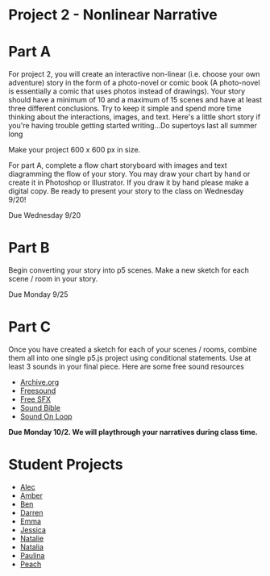 # Project 2 - Nonlinear Narrative

# Part A

For project 2, you will create an interactive non-linear (i.e. choose your own adventure) story in the form of a photo-novel or comic book (A photo-novel is essentially a comic that uses photos instead of drawings). Your story should have a minimum of 10 and a maximum of 15 scenes and have at least three different conclusions. Try to keep it simple and spend more time thinking about the interactions, images, and text. Here's a little short story if you're having trouble getting started writing...Do supertoys last all summer long

Make your project 600 x 600 px in size.

For part A, complete a flow chart storyboard with images and text diagramming the flow of your story. You may draw your chart by hand or create it in Photoshop or Illustrator. If you draw it by hand please make a digital copy. Be ready to present your story to the class on Wednesday 9/20!

Due Wednesday 9/20

# Part B

Begin converting your story into p5 scenes. Make a new sketch for each scene / room in your story.

Due Monday 9/25

# Part C
Once you have created a sketch for each of your scenes / rooms, combine them all into one single p5.js project using conditional statements. Use at least 3 sounds in your final piece. Here are some free sound resources

* [Archive.org](https://www.archive.org/)
* [Freesound](https://freesound.org/)
* [Free SFX](http://www.freesfx.co.uk/)
* [Sound Bible](http://soundbible.com/)
* [Sound On Loop](https://www.playonloop.com/)

**Due Monday 10/2. We will playthrough your narratives during class time.**

# Student Projects

* [Alec](https://alpha.editor.p5js.org/Alech978/sketches/Hk2qVRy2b)
* [Amber](https://alpha.editor.p5js.org/amberkhierallaa/sketches/B1pW6-l3b)
* [Ben](http://alpha.editor.p5js.org/benlyons/sketches/SyxQUeXnZ)
* [Darren](http://alpha.editor.p5js.org/dmaserka/sketches/r1c270FiZ)
* [Emma](http://alpha.editor.p5js.org/emmaweinberg/sketches/Hkz6pqenb)
* [Jessica](http://alpha.editor.p5js.org/Jvys/sketches/BknyqFxnW)
* [Natalie](http://alpha.editor.p5js.org/nkjerc137/sketches/SyOIGeXn-)
* [Natalia](http://alpha.editor.p5js.org/natatac97/sketches/r1toXlznb)
* [Paulina](http://alpha.editor.p5js.org/ptremble/sketches/HyJUar13b)
* [Peach](http://alpha.editor.p5js.org/peachyellis/sketches/BJdiuYehb)

